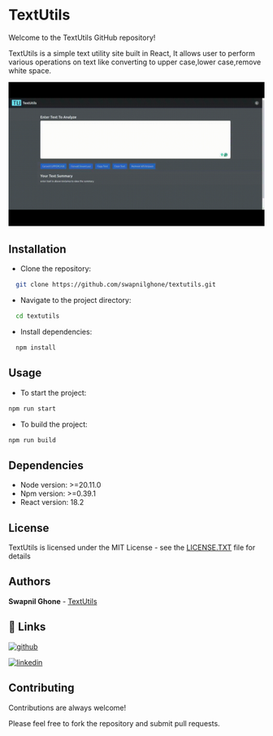 
# TextUtils

Welcome to the TextUtils GitHub repository!

TextUtils is a simple text utility site built in React, It allows user to perform various operations on text like converting to upper case,lower case,remove white space.

![](demo.gif)

## Installation

- Clone the repository:

```bash
  git clone https://github.com/swapnilghone/textutils.git
```
- Navigate to the project directory:
```bash
  cd textutils
```
- Install dependencies:
```bash
  npm install
```
## Usage

- To start the project:
```bash
npm run start
```
- To build the project:
```bash
npm run build
```

## Dependencies
- Node version: >=20.11.0
- Npm version: >=0.39.1
- React version: 18.2

## License

TextUtils is licensed under the MIT License - see the [LICENSE.TXT](LICENSE.TXT) file for details


## Authors

**Swapnil Ghone** - [TextUtils](https://github.com/swapnilghone/textutils)


## 🔗 Links
[![github](https://img.shields.io/badge/github-333?style=for-the-badge&logo=github&logoColor=white)](https://github.com/swapnilghone)

[![linkedin](https://img.shields.io/badge/linkedin-0A66C2?style=for-the-badge&logo=linkedin&logoColor=white)](https://www.linkedin.com/in/swapnil-ghone/)

## Contributing

Contributions are always welcome!

Please feel free to fork the repository and submit pull requests.